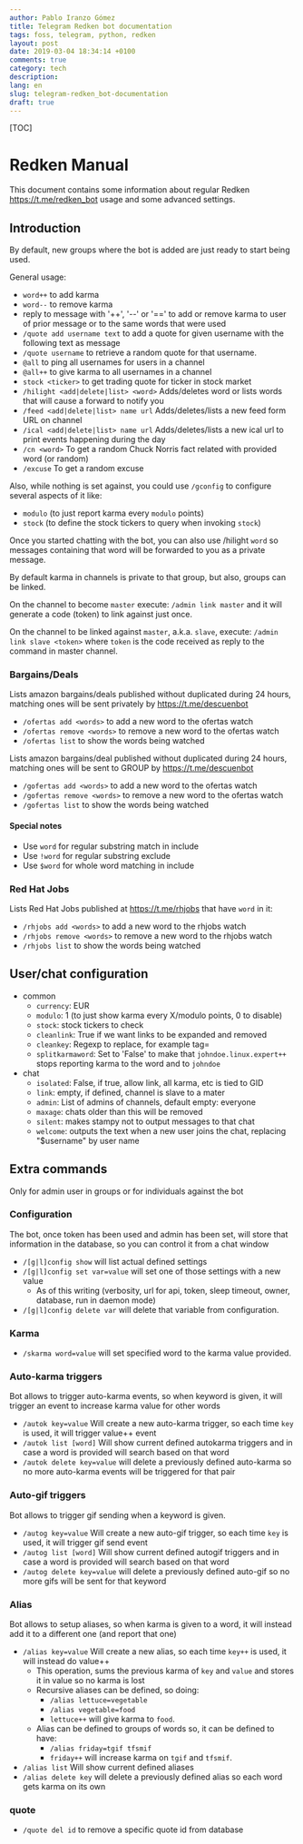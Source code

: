 ```yaml
---
author: Pablo Iranzo Gómez
title: Telegram Redken bot documentation
tags: foss, telegram, python, redken
layout: post
date: 2019-03-04 18:34:14 +0100
comments: true
category: tech
description:
lang: en
slug: telegram-redken_bot-documentation
draft: true
---
```


[TOC]

# Redken Manual

This document contains some information about regular Redken <https://t.me/redken_bot> usage and some advanced settings.

## Introduction

By default, new groups where the bot is added are just ready to start being used.

General usage:

- `word++` to add karma
- `word--` to remove karma
- reply to message with '++', '--' or '==' to add or remove karma to user of prior message or to the same words that were used
- `/quote add username text` to add a quote for given username with the following text as message
- `/quote username` to retrieve a random quote for that username.
- `@all` to ping all usernames for users in a channel
- `@all++` to give karma to all usernames in a channel
- `stock <ticker>` to get trading quote for ticker in stock market
- `/hilight <add|delete|list> <word>` Adds/deletes word or lists words that will cause a forward to notify you
- `/feed <add|delete|list> name url` Adds/deletes/lists a new feed form URL on channel
- `/ical <add|delete|list> name url` Adds/deletes/lists a new ical url to print events happening during the day
- `/cn <word>` To get a random Chuck Norris fact related with provided word (or random)
- `/excuse` To get a random excuse

Also, while nothing is set against, you could use `/gconfig` to configure several aspects of it like:

- `modulo` (to just report karma every `modulo` points)
- `stock` (to define the stock tickers to query when invoking `stock`)

Once you started chatting with the bot, you can also use /hilight `word` so messages containing that word will be forwarded to you as a private message.

By default karma in channels is private to that group, but also, groups can be linked.

On the channel to become `master` execute: `/admin link master` and it will generate a code (token) to link against just once.

On the channel to be linked against `master`, a.k.a. `slave`, execute: `/admin link slave <token>` where `token` is the code received as reply to the command in master channel.

### Bargains/Deals

Lists amazon bargains/deals published without duplicated during 24 hours, matching ones will be sent privately by <https://t.me/descuenbot>

- `/ofertas add <words>` to add a new word to the ofertas watch
- `/ofertas remove <words>` to remove a new word to the ofertas watch
- `/ofertas list` to show the words being watched

Lists amazon bargains/deal published without duplicated during 24 hours, matching ones will be sent to GROUP by <https://t.me/descuenbot>

- `/gofertas add <words>` to add a new word to the ofertas watch
- `/gofertas remove <words>` to remove a new word to the ofertas watch
- `/gofertas list` to show the words being watched

#### Special notes

- Use `word` for regular substring match in include
- Use `!word` for regular substring exclude
- Use `$word` for whole word matching in include

### Red Hat Jobs

Lists Red Hat Jobs published at <https://t.me/rhjobs> that have `word` in it:

- `/rhjobs add <words>` to add a new word to the rhjobs watch
- `/rhjobs remove <words>` to remove a new word to the rhjobs watch
- `/rhjobs list` to show the words being watched

## User/chat configuration

- common
  - `currency`: EUR
  - `modulo`: 1 (to just show karma every X/modulo points, 0 to disable)
  - `stock`: stock tickers to check
  - `cleanlink`: True if we want links to be expanded and removed
  - `cleankey`: Regexp to replace, for example tag=
  - `splitkarmaword`: Set to 'False' to make that `johndoe.linux.expert++` stops reporting karma to the word and to `johndoe`
- chat
  - `isolated`: False, if true, allow link, all karma, etc is tied to GID
  - `link`: empty, if defined, channel is slave to a mater
  - `admin`: List of admins of channels, default empty: everyone
  - `maxage`: chats older than this will be removed
  - `silent`: makes stampy not to output messages to that chat
  - `welcome`: outputs the text when a new user joins the chat, replacing "\$username" by user name

## Extra commands

Only for admin user in groups or for individuals against the bot

### Configuration

The bot, once token has been used and admin has been set, will store that information in the database, so you can control it from a chat window

- `/[g|l]config show` will list actual defined settings
- `/[g|l]config set var=value` will set one of those settings with a new value
  - As of this writing (verbosity, url for api, token, sleep timeout, owner, database, run in daemon mode)
- `/[g|l]config delete var` will delete that variable from configuration.

### Karma

- `/skarma word=value` will set specified word to the karma value provided.

### Auto-karma triggers

Bot allows to trigger auto-karma events, so when keyword is given, it will trigger an event to increase karma value for other words

- `/autok key=value` Will create a new auto-karma trigger, so each time `key` is used, it will trigger value++ event
- `/autok list [word]` Will show current defined autokarma triggers and in case a word is provided will search based on that word
- `/autok delete key=value` will delete a previously defined auto-karma so no more auto-karma events will be triggered for that pair

### Auto-gif triggers

Bot allows to trigger gif sending when a keyword is given.

- `/autog key=value` Will create a new auto-gif trigger, so each time `key` is used, it will trigger gif send event
- `/autog list [word]` Will show current defined autogif triggers and in case a word is provided will search based on that word
- `/autog delete key=value` will delete a previously defined auto-gif so no more gifs will be sent for that keyword

### Alias

Bot allows to setup aliases, so when karma is given to a word, it will instead add it to a different one (and report that one)

- `/alias key=value` Will create a new alias, so each time `key++` is used, it will instead do value++
  - This operation, sums the previous karma of `key` and `value` and stores it in value so no karma is lost
  - Recursive aliases can be defined, so doing:
    - `/alias lettuce=vegetable`
    - `/alias vegetable=food`
    - `lettuce++` will give karma to `food`.
  - Alias can be defined to groups of words so, it can be defined to have:
    - `/alias friday=tgif tfsmif`
    - `friday++` will increase karma on `tgif` and `tfsmif`.
- `/alias list` Will show current defined aliases
- `/alias delete key` will delete a previously defined alias so each word gets karma on its own

### quote

- `/quote del id` to remove a specific quote id from database
